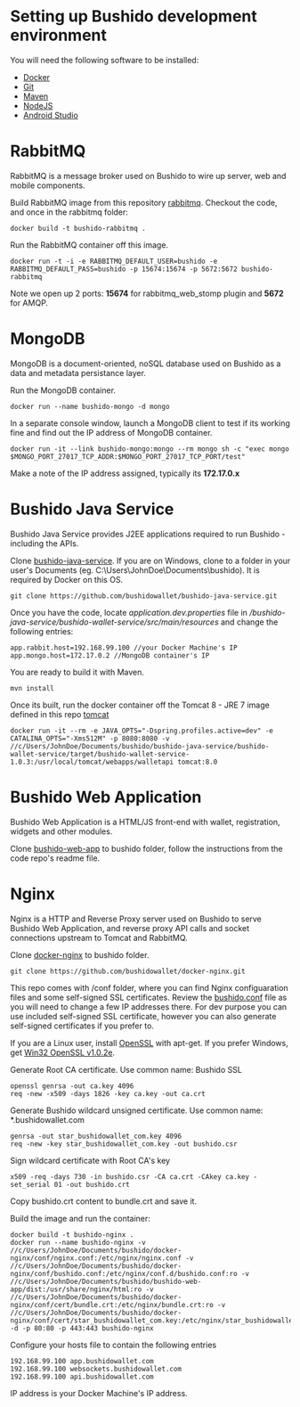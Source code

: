 # Setting up Bushido development environment

You will need the following software to be installed:

- [Docker](http://www.docker.com)
- [Git](https://git-scm.com/)
- [Maven](https://maven.apache.org/)
- [NodeJS](https://nodejs.org/en/)
- [Android Studio](http://developer.android.com/sdk/index.html)

# RabbitMQ

RabbitMQ is a message broker used on Bushido to wire up server, web and mobile components.

Build RabbitMQ image from this repository [rabbitmq](https://github.com/bushidowallet/rabbitmq). Checkout the code, and once in the rabbitmq folder:
```
docker build -t bushido-rabbitmq .
```
Run the RabbitMQ container off this image.
```
docker run -t -i -e RABBITMQ_DEFAULT_USER=bushido -e RABBITMQ_DEFAULT_PASS=bushido -p 15674:15674 -p 5672:5672 bushido-rabbitmq
```
Note we open up 2 ports: **15674** for rabbitmq_web_stomp plugin and **5672** for AMQP.

# MongoDB

MongoDB is a document-oriented, noSQL database used on Bushido as a data and metadata persistance layer.

Run the MongoDB container.
```
docker run --name bushido-mongo -d mongo
```
In a separate console window, launch a MongoDB client to test if its working fine and find out the IP address of MongoDB container.
```
docker run -it --link bushido-mongo:mongo --rm mongo sh -c "exec mongo $MONGO_PORT_27017_TCP_ADDR:$MONGO_PORT_27017_TCP_PORT/test"
```
Make a note of the IP address assigned, typically its **172.17.0.x** 

# Bushido Java Service

Bushido Java Service provides J2EE applications required to run Bushido - including the APIs.

Clone [bushido-java-service](https://github.com/bushidowallet/bushido-java-service). If you are on Windows, clone to a folder in your user's Documents (eg. C:\Users\JohnDoe\Documents\bushido). It is required by Docker on this OS.
```
git clone https://github.com/bushidowallet/bushido-java-service.git
```
Once you have the code, locate *application.dev.properties* file in */bushido-java-service/bushido-wallet-service/src/main/resources* and change the following entries:
```
app.rabbit.host=192.168.99.100 //your Docker Machine's IP
app.mongo.host=172.17.0.2 //MongoDB container's IP
```
You are ready to build it with Maven.
```
mvn install
```
Once its built, run the docker container off the Tomcat 8 - JRE 7 image defined in this repo [tomcat](https://github.com/bushidowallet/tomcat/tree/bushido/8-jre7)
```
docker run -it --rm -e JAVA_OPTS="-Dspring.profiles.active=dev" -e CATALINA_OPTS="-Xms512M" -p 8080:8080 -v //c/Users/JohnDoe/Documents/bushido/bushido-java-service/bushido-wallet-service/target/bushido-wallet-service-1.0.3:/usr/local/tomcat/webapps/walletapi tomcat:8.0
```
# Bushido Web Application 

Bushido Web Application is a HTML/JS front-end with wallet, registration, widgets and other modules.

Clone [bushido-web-app](https://github.com/bushidowallet/bushido-web-app) to bushido folder, follow the instructions from the code repo's readme file.

# Nginx

Nginx is a HTTP and Reverse Proxy server used on Bushido to serve Bushido Web Application, and reverse proxy API calls and socket connections upstream to Tomcat and RabbitMQ.

Clone [docker-nginx](https://github.com/bushidowallet/docker-nginx) to bushido folder.
```
git clone https://github.com/bushidowallet/docker-nginx.git
```
This repo comes with /conf folder, where you can find Nginx configuaration files and some self-signed SSL certificates. Review the [bushido.conf](https://github.com/bushidowallet/docker-nginx/blob/bushido/conf/bushido.conf) file as you will need to change a few IP addresses there. For dev purpose you can use included self-signed SSL certificate, however you can also generate self-signed certificates if you prefer to.

If you are a Linux user, install [OpenSSL](https://www.openssl.org/) with apt-get. If you prefer Windows, get [Win32 OpenSSL v1.0.2e](http://slproweb.com/download/Win32OpenSSL-1_0_2e.exe). 

Generate Root CA certificate. Use common name: Bushido SSL
```
openssl genrsa -out ca.key 4096
req -new -x509 -days 1826 -key ca.key -out ca.crt
```
Generate Bushido wildcard unsigned certificate. Use common name: *.bushidowallet.com
```
genrsa -out star_bushidowallet_com.key 4096
req -new -key star_bushidowallet_com.key -out bushido.csr
```
Sign wildcard certificate with Root CA's key
```
x509 -req -days 730 -in bushido.csr -CA ca.crt -CAkey ca.key -set_serial 01 -out bushido.crt
```
Copy bushido.crt content to bundle.crt and save it.

Build the image and run the container:
```
docker build -t bushido-nginx .
docker run --name bushido-nginx -v //c/Users/JohnDoe/Documents/bushido/docker-nginx/conf/nginx.conf:/etc/nginx/nginx.conf -v //c/Users/JohnDoe/Documents/bushido/docker-nginx/conf/bushido.conf:/etc/nginx/conf.d/bushido.conf:ro -v //c/Users/JohnDoe/Documents/bushido/bushido-web-app/dist:/usr/share/nginx/html:ro -v //c/Users/JohnDoe/Documents/bushido/docker-nginx/conf/cert/bundle.crt:/etc/nginx/bundle.crt:ro -v //c/Users/JohnDoe/Documents/bushido/docker-nginx/conf/cert/star_bushidowallet_com.key:/etc/nginx/star_bushidowallet_com.key:ro -d -p 80:80 -p 443:443 bushido-nginx
```
Configure your hosts file to contain the following entries
```
192.168.99.100 app.bushidowallet.com
192.168.99.100 websockets.bushidowallet.com
192.168.99.100 api.bushidowallet.com
```
IP address is your Docker Machine's IP address.
